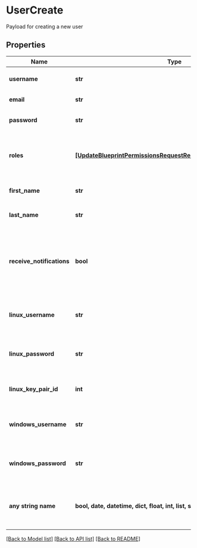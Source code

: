 # UserCreate

Payload for creating a new user

## Properties
Name | Type | Description | Notes
------------ | ------------- | ------------- | -------------
**username** | **str** | Username (unique per tenant). | 
**email** | **str** | Email address | 
**password** | **str** | Password to apply to the user | 
**roles** | [**[UpdateBlueprintPermissionsRequestResourcePermissionSitesInner]**](UpdateBlueprintPermissionsRequestResourcePermissionSitesInner.md) | Array of objects with id of the role(s) to assign to the user. | 
**first_name** | **str** | The user&#39;s first name (optional) | [optional] 
**last_name** | **str** | The user&#39;s last name (optional) | [optional] 
**receive_notifications** | **bool** | Receive Notifications? | [optional]  if omitted the server will use the default value of True
**linux_username** | **str** | Linux Username, user settings for provisioning | [optional] 
**linux_password** | **str** | Linux Password, user settings for provisioning | [optional] 
**linux_key_pair_id** | **int** | Linux SSH Key, user settings for provisioning | [optional] 
**windows_username** | **str** | Windows Username, user settings for provisioning | [optional] 
**windows_password** | **str** | Windows Password, user settings for provisioning | [optional] 
**any string name** | **bool, date, datetime, dict, float, int, list, str, none_type** | any string name can be used but the value must be the correct type | [optional]

[[Back to Model list]](../README.md#documentation-for-models) [[Back to API list]](../README.md#documentation-for-api-endpoints) [[Back to README]](../README.md)



